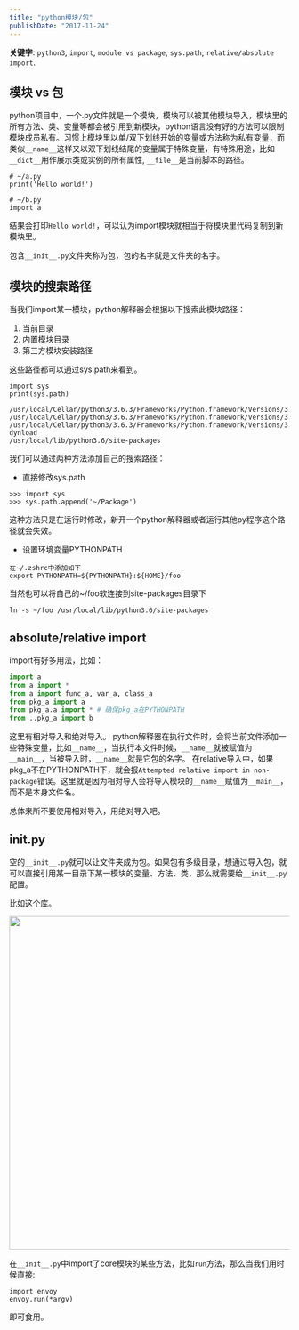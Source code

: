 ```yaml
---
title: "python模块/包"
publishDate: "2017-11-24"
---
```


**关键字**: `python3`, `import`, `module vs package`, `sys.path`, `relative/absolute import`.


## 模块 vs 包

python项目中，一个.py文件就是一个模块，模块可以被其他模块导入，模块里的所有方法、类、变量等都会被引用到新模块，python语言没有好的方法可以限制模块成员私有。习惯上模块里以单/双下划线开始的变量或方法称为私有变量，而类似`__name__`这样又以双下划线结尾的变量属于特殊变量，有特殊用途，比如`__dict__`用作展示类或实例的所有属性, `__file__`是当前脚本的路径。

```python3
# ~/a.py
print('Hello world!')

# ~/b.py
import a
```

结果会打印`Hello world!`，可以认为import模块就相当于将模块里代码复制到新模块里。


包含`__init__.py`文件夹称为包，包的名字就是文件夹的名字。


## 模块的搜索路径

当我们import某一模块，python解释器会根据以下搜索此模块路径：

1. 当前目录
2. 内置模块目录
3. 第三方模块安装路径

这些路径都可以通过sys.path来看到。

```python3
import sys
print(sys.path)

/usr/local/Cellar/python3/3.6.3/Frameworks/Python.framework/Versions/3.6/lib/python36.zip
/usr/local/Cellar/python3/3.6.3/Frameworks/Python.framework/Versions/3.6/lib/python3.6
/usr/local/Cellar/python3/3.6.3/Frameworks/Python.framework/Versions/3.6/lib/python3.6/lib-dynload
/usr/local/lib/python3.6/site-packages
```

我们可以通过两种方法添加自己的搜索路径：

- 直接修改sys.path

```python3
>>> import sys
>>> sys.path.append('~/Package')
```

这种方法只是在运行时修改，新开一个python解释器或者运行其他py程序这个路径就会失效。

- 设置环境变量PYTHONPATH

```
在~/.zshrc中添加如下
export PYTHONPATH=${PYTHONPATH}:${HOME}/foo 
```

当然也可以将自己的~/foo软连接到site-packages目录下

```
ln -s ~/foo /usr/local/lib/python3.6/site-packages
```


## absolute/relative import

import有好多用法，比如：

```python
import a
from a import *
from a import func_a, var_a, class_a
from pkg_a import a
from pkg_a.a import * # 确保pkg_a在PYTHONPATH
from ..pkg_a import b
```

这里有相对导入和绝对导入。
python解释器在执行文件时，会将当前文件添加一些特殊变量，比如`__name__`，当执行本文件时候，`__name__`就被赋值为`__main__`，当被导入时，`__name__`就是它包的名字。
在relative导入中，如果pkg_a不在PYTHONPATH下，就会报`Attempted relative import in non-package`错误。这里就是因为相对导入会将导入模块的`__name__`赋值为`__main__`，而不是本身文件名。

总体来所不要使用相对导入，用绝对导入吧。


## __init__.py

空的`__init__.py`就可以让文件夹成为包。如果包有多级目录，想通过导入包，就可以直接引用某一目录下某一模块的变量、方法、类，那么就需要给`__init__.py`配置。

比如[这个库](https://github.com/kennethreitz/envoy)。

<img src="https://raw.githubusercontent.com/FaiChou/faichou.github.io/master/img/qiniu/markdown/1511594759317.png" width="600"/>

在`__init__.py`中import了core模块的某些方法，比如`run`方法，那么当我们用时候直接:

```
import envoy
envoy.run(*argv)
```

即可食用。





